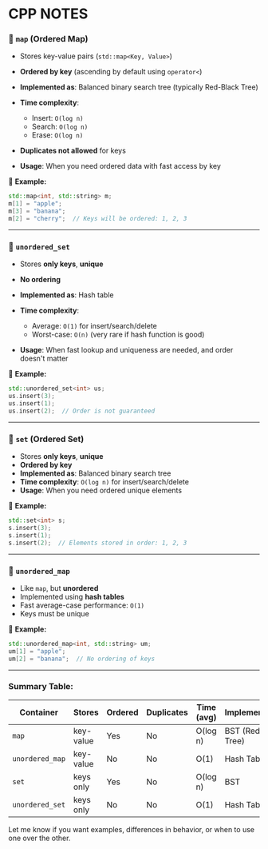 # CPP NOTES



### 🔹 `map` (Ordered Map)

* Stores key-value pairs (`std::map<Key, Value>`)
* **Ordered by key** (ascending by default using `operator<`)
* **Implemented as**: Balanced binary search tree (typically Red-Black Tree)
* **Time complexity**:

  * Insert: `O(log n)`
  * Search: `O(log n)`
  * Erase: `O(log n)`
* **Duplicates not allowed** for keys
* **Usage**: When you need ordered data with fast access by key

📌 **Example:**

```cpp
std::map<int, std::string> m;
m[1] = "apple";
m[3] = "banana";
m[2] = "cherry";  // Keys will be ordered: 1, 2, 3
```

---

### 🔹 `unordered_set`

* Stores **only keys**, **unique**
* **No ordering**
* **Implemented as**: Hash table
* **Time complexity**:

  * Average: `O(1)` for insert/search/delete
  * Worst-case: `O(n)` (very rare if hash function is good)
* **Usage**: When fast lookup and uniqueness are needed, and order doesn't matter

📌 **Example:**

```cpp
std::unordered_set<int> us;
us.insert(3);
us.insert(1);
us.insert(2);  // Order is not guaranteed
```

---

### 🔹 `set` (Ordered Set)

* Stores **only keys**, **unique**
* **Ordered by key**
* **Implemented as**: Balanced binary search tree
* **Time complexity**: `O(log n)` for insert/search/delete
* **Usage**: When you need ordered unique elements

📌 **Example:**

```cpp
std::set<int> s;
s.insert(3);
s.insert(1);
s.insert(2);  // Elements stored in order: 1, 2, 3
```

---

### 🔹 `unordered_map` 

* Like `map`, but **unordered**
* Implemented using **hash tables**
* Fast average-case performance: `O(1)`
* Keys must be unique

📌 **Example:**

```cpp
std::unordered_map<int, std::string> um;
um[1] = "apple";
um[2] = "banana";  // No ordering of keys
```

---

### Summary Table:

| Container       | Stores    | Ordered | Duplicates | Time (avg) | Implementation       |
| --------------- | --------- | ------- | ---------- | ---------- | -------------------- |
| `map`           | key-value | Yes     | No         | O(log n)   | BST (Red-Black Tree) |
| `unordered_map` | key-value | No      | No         | O(1)       | Hash Table           |
| `set`           | keys only | Yes     | No         | O(log n)   | BST                  |
| `unordered_set` | keys only | No      | No         | O(1)       | Hash Table           |

Let me know if you want examples, differences in behavior, or when to use one over the other.
